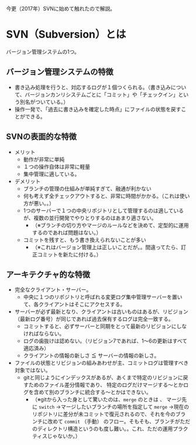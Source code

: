 今更（2017年）SVNに始めて触れたので解説。

# SVN（Subversion）とは

バージョン管理システムの1つ。

## バージョン管理システムの特徴

* 書き込み処理を行うと、対応するログが１個つくられる。（書き込みについて、バージョンカンリシステムごとに「コミット」や「チェックイン」という別名がついている。）
* 操作一発で、「過去に書き込みを確定した時点」にファイルの状態を戻すことができる。

## SVNの表面的な特徴

* メリット
  * 動作が非常に単純
  * １つの操作自体は非常に軽量
  * 集中管理に適している。
* デメリット
  * ブランチの管理の仕組みが単純すぎて、融通が利かない
  * 何も考えず全チェックアウトすると、非常に時間がかかる。（これは使い方が悪い。。）
  * 1つのサーバーで１つの中央リポジトリとして管理するのは適しているが、複数の並行開発でやりとりするのはあまり適さない。
    * （※ブランチの切り方やマージのルールなどを決めて、定型的に運用するのであれば問題はない。）
  * コミットを残すと、もう書き換えられないことが多い
    * （※これはバージョン管理上は正しいことだが。。間違ってたら、訂正コミットを新たに付ける。）

## アーキテクチャ的な特徴

* 完全なクライアント・サーバー。
  * 中央に１つのリポジトリと呼ばれる変更ログ集中管理サーバーを置いて、各クライアントはそこにアクセスする。
* サーバーが必ず最新となり、クライアントは古いものはあるが、リビジョン（最新ログ番号）が同じであれば過去保有するログは完全一致する。
  * コミットすると、必ずサーバーと同期をとって最新のリビジョンにしなければならない。
  * ログの歯抜けは認めない。（リビジョン7であれば、1～6の更新はすべて適応済み）
  * クライアントの情報の新しさ ≦ サーバーの情報の新しさ。
* ファイルの状態とリビジョンの組みあわせが主、コミットログは管理すべき対象ではない。
  * gitと同じようにインデックスがあるが、あくまで特定のリビジョンに戻すためのファイル差分情報であり、
    特定のログだけマージする～とかログを含めて別のブランチに統合する～とかはできない。
    * （※gitから入った身として驚いたのは、`merge` のときは 、
      マージ先に `switch`
       →マージしたいブランチの場所を指定して `merge`
       →現在のリポジトリに差分が未コミットで復元されるので、それを今のブランチに改めて `commit` （手動）
       のフロー。そもそも、ブランチがただのディレクトリ構造というのも度し難い。。これ、ただの運用プラクティスじゃないか。）

